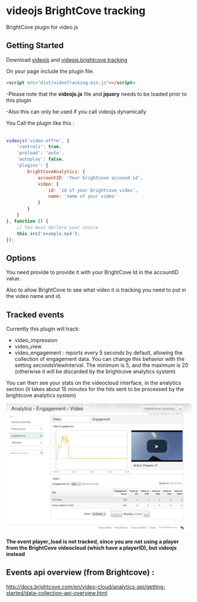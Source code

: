 # videojs BrightCove tracking

BrightCove plugin for video.js

## Getting Started
Download [videojs](http://www.videojs.com/) and [videojs.brightcove tracking](https://github.com/space87/videojs-BrightCove-tracking)

On your page include the plugin file.
```html
<script src="dist/videoTracking.min.js"></script>
```
-Please note that the **videojs.js** file and **jquery** needs to be loaded prior to this plugin

-Also this can only be used if you call videojs dynamically

You Call the plugin like this :

```javascript

videojs('video-offre', {
    'controls': true,
    'preload': 'auto',
    'autoplay': false,
    'plugins': {
        brightCoveAnalytics: {
            accountID: 'Your brightcove accound id',
            video: {
                id: 'id of your brightcove video',
                name: 'name of your video'
            }
        }
    }
}, function () {
    // You must declare your source
    this.src('example.mp4');
});

```

## Options

You need provide to provide it with your BrightCove Id in the accountID value.

Also to allow BrightCove to see what video it is tracking you need to put in the video name and id.

## Tracked events
Currently this plugin will track:

* video_impression
* video_view
* video_engagement : reports every 5 seconds by default, allowing the collection of engagement data. 
You can change this behavior with the setting secondsViewInterval. The minimum is 5, and the maximum is 20 (otherwise it will be discarded by the brightcove analytics system)

You can then see your stats on the videocloud interface, in the analytics section (it takes about 15 minutes for the hits sent to be processed by the brightcove analytics system)

<img src="doc/engagement.jpg"/>

**The event player_load is not tracked, since you are not using a player from the BrightCove videocloud (which have a playerID), but videojs instead**

## Events api overview (from Brightcove) : 

http://docs.brightcove.com/en/video-cloud/analytics-api/getting-started/data-collection-api-overview.html
